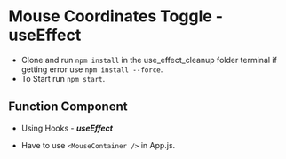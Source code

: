 # Mouse Coordinates Toggle - useEffect

- Clone and run `npm install` in the use_effect_cleanup folder terminal if getting error use `npm install --force`.
- To Start run `npm start`.

## Function Component

- Using Hooks - **_useEffect_**

- Have to use `<MouseContainer />` in App.js.
